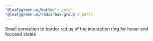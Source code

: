 ```yaml
---
'@leafygreen-ui/button': patch
'@leafygreen-ui/radio-box-group': patch
---
```


Small correction to border radius of the interaction ring for hover and focused states

